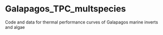 # Galapagos_TPC_multspecies
Code and data for thermal performance curves of Galapagos marine inverts and algae
